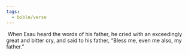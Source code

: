 ```yaml
---
tags:
  - bible/verse
---
```

 When Esau heard the words of his father, he cried with an exceedingly great and bitter cry, and said to his father, “Bless me, even me also, my father.”